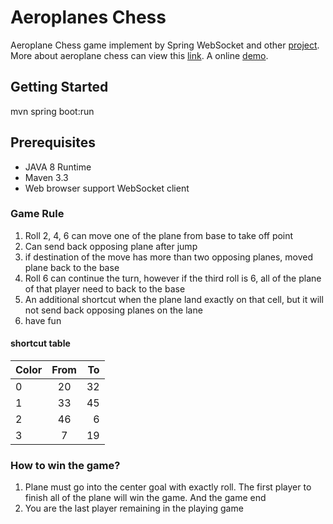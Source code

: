 # Aeroplanes Chess
Aeroplane Chess game implement by Spring WebSocket and other [project](https://github.com/kan01234/websocket-gameroom). More about aeroplane chess can view this [link](https://en.wikipedia.org/wiki/Aeroplane_Chess). A online [demo](https://aeroplane-chess.herokuapp.com/).

## Getting Started
mvn spring boot:run

## Prerequisites
* JAVA 8 Runtime
* Maven 3.3
* Web browser support WebSocket client

### Game Rule
1. Roll 2, 4, 6 can move one of the plane from base to take off point
2. Can send back opposing plane after jump
3. if destination of the move has more than two opposing planes, moved plane back to the base
4. Roll 6 can continue the turn, however if the third roll is 6, all of the plane of that player need to back to the base
5. An additional shortcut when the plane land exactly on that cell, but it will not send back opposing planes on the lane
6. have fun

#### shortcut table
| Color | From | To |
| ----- |:----:| ---:|
| 0 | 20 | 32 |
| 1 | 33 | 45 |
| 2 | 46 | 6 |
| 3 | 7 | 19 |

### How to win the game?
1. Plane must go into the center goal with exactly roll. The first player to finish all of the plane will win the game. And the game end
2. You are the last player remaining in the playing game

